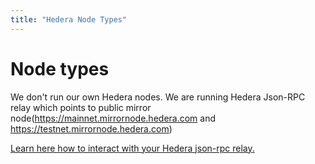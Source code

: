 ```yaml
---
title: "Hedera Node Types"
---
```


# Node types

We don't run our own Hedera nodes. We are running Hedera Json-RPC relay which points to public mirror node(https://mainnet.mirrornode.hedera.com and https://testnet.mirrornode.hedera.com)

[Learn here how to interact with your Hedera json-rpc relay.](3_hedera-connect-to-a-relay.md)
